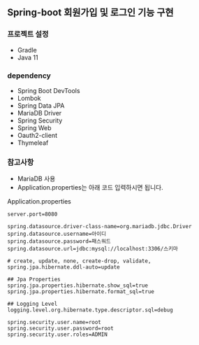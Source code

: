 ## Spring-boot 회원가입 및 로그인 기능 구현


### 프로젝트 설정
- Gradle
- Java 11

### dependency 
- Spring Boot DevTools
- Lombok
- Spring Data JPA
- MariaDB Driver
- Spring Security
- Spring Web
- Oauth2-client
- Thymeleaf


### 참고사항
- MariaDB 사용
- Application.properties는 아래 코드 입력하시면 됩니다.

Application.properties
```aidl
server.port=8080

spring.datasource.driver-class-name=org.mariadb.jdbc.Driver
spring.datasource.username=아이디
spring.datasource.password=패스워드
spring.datasource.url=jdbc:mysql://localhost:3306/스키마

# create, update, none, create-drop, validate,
spring.jpa.hibernate.ddl-auto=update

## Jpa Properties
spring.jpa.properties.hibernate.show_sql=true
spring.jpa.properties.hibernate.format_sql=true

## Logging Level
logging.level.org.hibernate.type.descriptor.sql=debug

spring.security.user.name=root
spring.security.user.password=root
spring.security.user.roles=ADMIN
```